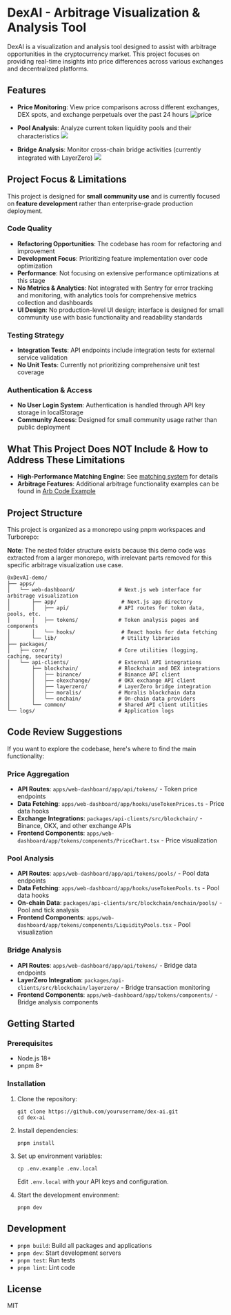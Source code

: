 # DexAI - Arbitrage Visualization & Analysis Tool

DexAI is a visualization and analysis tool designed to assist with arbitrage opportunities in the cryptocurrency market. This project focuses on providing real-time insights into price differences across various exchanges and decentralized platforms.

## Features

- **Price Monitoring**: View price comparisons across different exchanges, DEX spots, and exchange perpetuals over the past 24 hours
  ![price](./docs/resources/price.png)
- **Pool Analysis**: Analyze current token liquidity pools and their characteristics
  ![](./docs/resources/liquidity%20distribution.png)

- **Bridge Analysis**: Monitor cross-chain bridge activities (currently integrated with LayerZero)
  ![](./docs/resources/bridge.png)

## Project Focus & Limitations

This project is designed for **small community use** and is currently focused on **feature development** rather than enterprise-grade production deployment.

### Code Quality

- **Refactoring Opportunities**: The codebase has room for refactoring and improvement
- **Development Focus**: Prioritizing feature implementation over code optimization
- **Performance**: Not focusing on extensive performance optimizations at this stage
- **No Metrics & Analytics**: Not integrated with Sentry for error tracking and monitoring, with analytics tools for comprehensive metrics collection and dashboards
- **UI Design**: No production-level UI design; interface is designed for small community use with basic functionality and readability standards

### Testing Strategy

- **Integration Tests**: API endpoints include integration tests for external service validation
- **No Unit Tests**: Currently not prioritizing comprehensive unit test coverage

### Authentication & Access

- **No User Login System**: Authentication is handled through API key storage in localStorage
- **Community Access**: Designed for small community usage rather than public deployment

## What This Project Does NOT Include & How to Address These Limitations

- **High-Performance Matching Engine**: See [matching system](./docs/Decentralized-matching-system.md) for details
- **Arbitrage Features**: Additional arbitrage functionality examples can be found in [Arb Code Example](./docs/Arb-Example-Code/README_exchange_experience.md)

## Project Structure

This project is organized as a monorepo using pnpm workspaces and Turborepo:

**Note**: The nested folder structure exists because this demo code was extracted from a larger monorepo, with irrelevant parts removed for this specific arbitrage visualization use case.

```
0xDevAI-demo/
├── apps/
│   └── web-dashboard/              # Next.js web interface for arbitrage visualization
│       ├── app/                     # Next.js app directory
│       │   ├── api/                # API routes for token data, pools, etc.
│       │   ├── tokens/             # Token analysis pages and components
│       │   └── hooks/               # React hooks for data fetching
│       └── lib/                     # Utility libraries
├── packages/
│   ├── core/                       # Core utilities (logging, caching, security)
│   └── api-clients/                # External API integrations
│       ├── blockchain/             # Blockchain and DEX integrations
│       │   ├── binance/            # Binance API client
│       │   ├── okexchange/         # OKX exchange API client
│       │   ├── layerzero/          # LayerZero bridge integration
│       │   ├── moralis/            # Moralis blockchain data
│       │   └── onchain/            # On-chain data providers
│       └── common/                 # Shared API client utilities
└── logs/                           # Application logs
```

## Code Review Suggestions

If you want to explore the codebase, here's where to find the main functionality:

### Price Aggregation

- **API Routes**: `apps/web-dashboard/app/api/tokens/` - Token price endpoints
- **Data Fetching**: `apps/web-dashboard/app/hooks/useTokenPrices.ts` - Price data hooks
- **Exchange Integrations**: `packages/api-clients/src/blockchain/` - Binance, OKX, and other exchange APIs
- **Frontend Components**: `apps/web-dashboard/app/tokens/components/PriceChart.tsx` - Price visualization

### Pool Analysis

- **API Routes**: `apps/web-dashboard/app/api/tokens/pools/` - Pool data endpoints
- **Data Fetching**: `apps/web-dashboard/app/hooks/useTokenPools.ts` - Pool data hooks
- **On-chain Data**: `packages/api-clients/src/blockchain/onchain/pools/` - Pool and tick analysis
- **Frontend Components**: `apps/web-dashboard/app/tokens/components/LiquidityPools.tsx` - Pool visualization

### Bridge Analysis

- **API Routes**: `apps/web-dashboard/app/api/tokens/` - Bridge data endpoints
- **LayerZero Integration**: `packages/api-clients/src/blockchain/layerzero/` - Bridge transaction monitoring
- **Frontend Components**: `apps/web-dashboard/app/tokens/components/` - Bridge analysis components

## Getting Started

### Prerequisites

- Node.js 18+
- pnpm 8+

### Installation

1. Clone the repository:

   ```
   git clone https://github.com/yourusername/dex-ai.git
   cd dex-ai
   ```

2. Install dependencies:

   ```
   pnpm install
   ```

3. Set up environment variables:

   ```
   cp .env.example .env.local
   ```

   Edit `.env.local` with your API keys and configuration.

4. Start the development environment:
   ```
   pnpm dev
   ```

## Development

- `pnpm build`: Build all packages and applications
- `pnpm dev`: Start development servers
- `pnpm test`: Run tests
- `pnpm lint`: Lint code

## License

MIT
